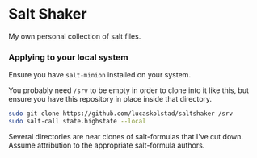 # Salt Shaker

My own personal collection of salt files.

### Applying to your local system

Ensure you have `salt-minion` installed on your system.

You probably need `/srv` to be empty in order to clone into it like this, but
ensure you have this repository in place inside that directory.

```bash
sudo git clone https://github.com/lucaskolstad/saltshaker /srv
sudo salt-call state.highstate --local
```

Several directories are near clones of salt-formulas that I've cut down. Assume
attribution to the appropriate salt-formula authors.
